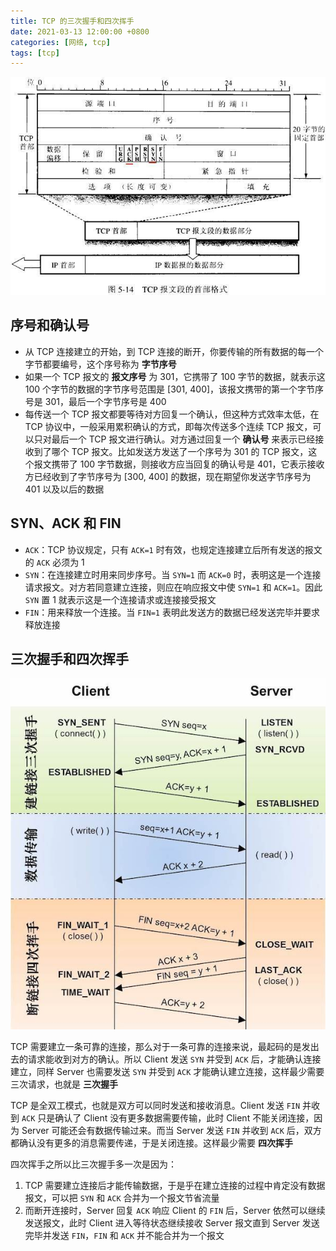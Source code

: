 ```yaml
---
title: TCP 的三次握手和四次挥手
date: 2021-03-13 12:00:00 +0800
categories: [网络, tcp]
tags: [tcp]
---
```


![tpc_header.jpeg](/assets/2021-03-23-tcp-handshake-goodbye/tcp_header.jpeg)

## 序号和确认号

* 从 TCP 连接建立的开始，到 TCP 连接的断开，你要传输的所有数据的每一个字节都要编号，这个序号称为 **字节序号**
* 如果一个 TCP 报文的 **报文序号** 为 301，它携带了 100 字节的数据，就表示这 100 个字节的数据的字节序号范围是 [301, 400]，该报文携带的第一个字节序号是 301，最后一个字节序号是 400
* 每传送一个 TCP 报文都要等待对方回复一个确认，但这种方式效率太低，在 TCP 协议中，一般采用累积确认的方式，即每次传送多个连续 TCP 报文，可以只对最后一个 TCP 报文进行确认。对方通过回复一个 **确认号** 来表示已经接收到了哪个 TCP 报文。比如发送方发送了一个序号为 301 的 TCP 报文，这个报文携带了 100 字节数据，则接收方应当回复的确认号是 401，它表示接收方已经收到了字节序号为 [300, 400] 的数据，现在期望你发送字节序号为 401 以及以后的数据

## SYN、ACK 和 FIN

* `ACK`：TCP 协议规定，只有 `ACK=1` 时有效，也规定连接建立后所有发送的报文的 `ACK` 必须为 1
* `SYN`：在连接建立时用来同步序号。当 `SYN=1` 而 `ACK=0` 时，表明这是一个连接请求报文。对方若同意建立连接，则应在响应报文中使 `SYN=1` 和 `ACK=1`。因此 `SYN` 置 1 就表示这是一个连接请求或连接接受报文
* `FIN`：用来释放一个连接。当 `FIN=1` 表明此发送方的数据已经发送完毕并要求释放连接

## 三次握手和四次挥手

![](/assets/2021-03-23-tcp-handshake-goodbye/tcp_sequence.jpeg)

TCP 需要建立一条可靠的连接，那么对于一条可靠的连接来说，最起码的是发出去的请求能收到对方的确认。所以 Client 发送 `SYN` 并受到 `ACK` 后，才能确认连接建立，同样 Server 也需要发送 `SYN` 并受到 `ACK` 才能确认建立连接，这样最少需要三次请求，也就是 **三次握手**


TCP 是全双工模式，也就是双方可以同时发送和接收消息。Client 发送 `FIN` 并收到 `ACK` 只是确认了 Client 没有更多数据需要传输，此时 Client 不能关闭连接，因为 Server 可能还会有数据传输过来。而当 Server 发送 `FIN` 并收到 `ACK` 后，双方都确认没有更多的消息需要传递，于是关闭连接。这样最少需要 **四次挥手**

四次挥手之所以比三次握手多一次是因为：
1. TCP 需要建立连接后才能传输数据，于是乎在建立连接的过程中肯定没有数据报文，可以把 `SYN` 和 `ACK` 合并为一个报文节省流量
2. 而断开连接时，Server 回复 `ACK` 响应 Client 的 `FIN` 后，Server 依然可以继续发送报文，此时 Client 进入等待状态继续接收 Server 报文直到 Server 发送完毕并发送 `FIN`，`FIN` 和 `ACK` 并不能合并为一个报文